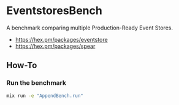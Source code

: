 # EventstoresBench

A benchmark comparing multiple Production-Ready Event Stores.

- https://hex.pm/packages/eventstore
- https://hex.pm/packages/spear

## How-To

### Run the benchmark

```bash
mix run -e "AppendBench.run"
```
